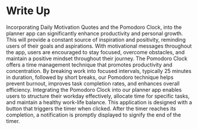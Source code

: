 # Write Up
Incorporating Daily Motivation Quotes and the Pomodoro Clock, into the planner app can significantly enhance productivity and personal growth. This will provide a constant source of inspiration and positivity, reminding users of their goals and aspirations. With motivational messages throughout the app, users are encouraged to stay focused, overcome obstacles, and maintain a positive mindset throughout their journey.
The Pomodoro Clock offers a time management technique that promotes productivity and concentration. By breaking work into focused intervals, typically 25 minutes in duration, followed by short breaks, our Pomodoro technique helps prevent burnout, improves task completion rates, and enhances overall efficiency. Integrating the Pomodoro Clock into our planner app enables users to structure their workday effectively, allocate time for specific tasks, and maintain a healthy work-life balance.
This application is designed with a button that triggers the timer when clicked. After the timer reaches its completion, a notification is promptly displayed to signify the end of the timer.
